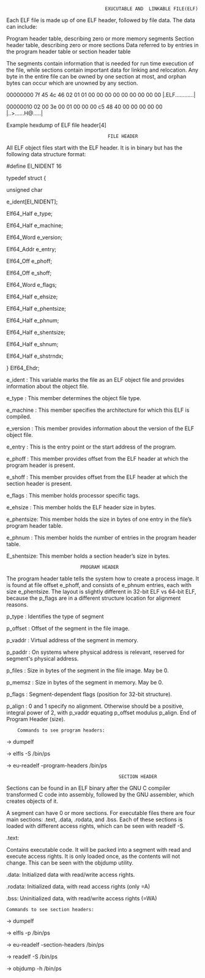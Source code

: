                                         EXUCUTABLE AND  LINKABLE FILE(ELF)

Each ELF file is made up of one ELF header, followed by file data. The data can include:

Program header table, describing zero or more memory segments
Section header table, describing zero or more sections
Data referred to by entries in the program header table or section header table 

The segments contain information that is needed for run time execution of the file, while sections contain important data for linking and relocation. Any byte in the entire file can be owned by one section at most, and orphan bytes can occur which are unowned by any section.

00000000 7f 45 4c 46 02 01 01 00 00 00 00 00 00 00 00 00 |.ELF............|

00000010 02 00 3e 00 01 00 00 00 c5 48 40 00 00 00 00 00 |..>......H@.....|

Example hexdump of ELF file header[4] 



                                         FILE HEADER



All ELF object files start with the ELF header. It is in binary but has the following data structure format:

#define EI_NIDENT  16
 
typedef struct {

unsigned char

e_ident[EI_NIDENT];

Elf64_Half e_type;

Elf64_Half e_machine;

Elf64_Word e_version;

Elf64_Addr e_entry;

Elf64_Off e_phoff;

Elf64_Off e_shoff;

Elf64_Word e_flags;

Elf64_Half e_ehsize;

Elf64_Half e_phentsize;

Elf64_Half e_phnum;

Elf64_Half e_shentsize;

Elf64_Half e_shnum;

Elf64_Half e_shstrndx;

} Elf64_Ehdr;


e_ident    : This variable marks the file as an ELF object file and provides information about the object file.

e_type     : This member determines the object file type.

e_machine  : This member specifies the architecture for which this ELF is compiled.

e_version  : This member provides information about the version of the ELF object file.

e_entry    : This is the entry point or the start address of the program.

e_phoff    : This member provides offset from the ELF header at which the program header is present.

e_shoff    : This member provides offset from the ELF header at which the section header is present.

e_flags    : This member holds processor specific tags.

e_ehsize   : This member holds the ELF header size in bytes.

e_phentsize: This member holds the size in bytes of one entry in the file’s program header table.

e_phnum    : This member holds the number of entries in the program header table.

E_shentsize: This member holds a section header’s size in bytes.




                               PROGRAM HEADER

The program header table tells the system how to create a process image. It is found at file offset e_phoff, and consists of e_phnum entries, each with size e_phentsize. The layout is slightly different in 32-bit ELF vs 64-bit ELF, because the p_flags are in a different structure location for alignment reasons.


p_type   : Identifies the type of segment

p_offset : Offset of the segment in the file image.

p_vaddr	: Virtual address of the segment in memory.

p_paddr	: On systems where physical address is relevant, reserved for segment's physical address.

p_files  : Size in bytes of the segment in the file image. May be 0.

p_memsz	: Size in bytes of the segment in memory. May be 0.

p_flags	: Segment-dependent flags (position for 32-bit structure).

p_align	: 0 and 1 specify no alignment. Otherwise should be a positive, integral power of 2, with p_vaddr equating p_offset modulus p_align.
 End of Program Header (size).
    
        Commands to see program headers:

->  dumpelf

->  elfls -S /bin/ps

->  eu-readelf -program-headers /bin/ps



                                             SECTION HEADER

Sections can be found in an ELF binary after the GNU C compiler transformed C code into assembly, followed
by the GNU assembler, which creates objects of it.



A segment can have 0 or more sections. For executable files there are four main sections: .text, .data,
.rodata, and .bss. Each of these sections is loaded with different access rights, which can be seen with
readelf -S.


.text:

Contains executable code. It will be packed into a segment with read and execute access rights. It is only
loaded once, as the contents will not change. This can be seen with the objdump utility.


.data:
Initialized data with read/write access rights.

.rodata:
Initialized data, with read access rights (only =A)

.bss:
Uninitialized data, with read/write access rights (=WA)

    Commands to see section headers:

->  dumpelf

->  elfls -p /bin/ps

->  eu-readelf -section-headers /bin/ps

->  readelf -S /bin/ps

->  objdump -h /bin/ps
